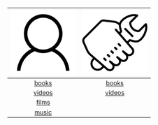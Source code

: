 |![home](home/image.png) | ![work](work/image.png) |
|:---:|:---:|
|[books](home/books.md) |[books](work/books.md) |
|[videos](home/videos.md) |[videos](work/videos.md) |
|[films](home/films.md) | |
|[music](home/music.md) | |
